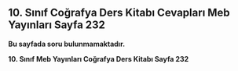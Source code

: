 ## 10. Sınıf Coğrafya Ders Kitabı Cevapları Meb Yayınları Sayfa 232

**Bu sayfada soru bulunmamaktadır.**

**10. Sınıf Meb Yayınları Coğrafya Ders Kitabı Sayfa 232**